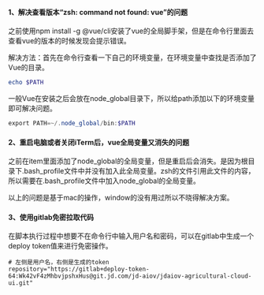 #### 1、解决查看版本“zsh: command not found: vue”的问题

之前使用npm install -g @vue/cli安装了vue的全局脚手架，但是在命令行里面去查看vue的版本的时候发现会提示错误。

解决方法：首先在命令行查看一下自己的环境变量，在环境变量中查找是否添加了Vue的目录。
```powershell
echo $PATH
```

一般Vue在安装之后会放在node_global目录下，所以给path添加以下的环境变量即可解决问题。
```powershell
export PATH=~/.node_global/bin:$PATH
```

#### 2、重启电脑或者关闭iTerm后，vue全局变量又消失的问题

之前在item里面添加了node_global的全局变量，但是重启后会消失。是因为根目录下.bash_profile文件中并没有加入此全局变量。zsh的文件引用此文件的内容，所以需要在.bash_profile文件中加入node_global的全局变量。

以上的问题是基于mac的操作，window的没有用过所以不晓得解决方案。

#### 3、使用gitlab免密拉取代码

在脚本执行过程中想要不在命令行中输入用户名和密码，可以在gitlab中生成一个deploy token值来进行免密操作。

```shell
# 左侧是用户名，右侧是生成的token
repository="https://gitlab+deploy-token-64:Wk42vF4zMhbvjpshxHus@git.jd.com/jd-aiov/jdaiov-agricultural-cloud-ui.git"
```